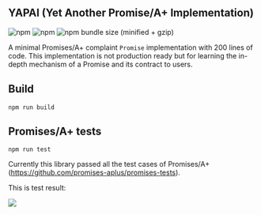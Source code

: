 ## YAPAI (Yet Another Promise/A+ Implementation)


![npm](https://img.shields.io/npm/dt/yapai.svg)
![npm](https://img.shields.io/npm/l/yapai.svg)
![npm bundle size (minified + gzip)](https://img.shields.io/bundlephobia/minzip/react.svg)

A minimal Promises/A+ complaint `Promise` implementation with 200 lines of code. This implementation is not production ready but for learning the in-depth mechanism of a Promise and its contract to users.

## Build

`npm run build`

## Promises/A+ tests

`npm run test`

Currently this library passed all the test cases of Promises/A+ (https://github.com/promises-aplus/promises-tests). 

This is test result:

![](https://i.imgur.com/7ZCgNJX.gif)
